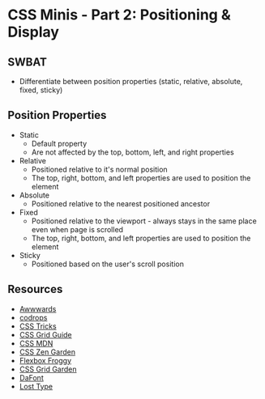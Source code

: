 
# CSS Minis - Part 2: Positioning & Display


## SWBAT

* Differentiate between position properties (static, relative, absolute, fixed, sticky)


## Position Properties

* Static
  - Default property
  - Are not affected by the top, bottom, left, and right properties
* Relative
  - Positioned relative to it's normal position
  - The top, right, bottom, and left properties are used to position the element
* Absolute
  - Positioned relative to the nearest    positioned ancestor
* Fixed
  - Positioned relative to the viewport - always stays in the same place even when page
    is scrolled
  - The top, right, bottom, and left properties are used to position the element
* Sticky
  - Positioned based on the user's scroll position


## Resources

- [Awwwards](https://www.awwwards.com/)
- [codrops](https://tympanus.net/codrops/css_reference/)
- [CSS Tricks](https://css-tricks.com/)
- [CSS Grid Guide](https://css-tricks.com/snippets/css/complete-guide-grid/)
- [CSS MDN](https://developer.mozilla.org/en-US/docs/Web/CSS)
- [CSS Zen Garden](http://www.csszengarden.com/)
- [Flexbox Froggy](https://flexboxfroggy.com/)
- [CSS Grid Garden](http://cssgridgarden.com/)
- [DaFont](http://DaFont.com/)
- [Lost Type](http://losttype.com/)

